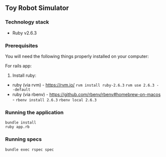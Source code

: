 ## Toy Robot Simulator

### Technology stack

* Ruby v2.6.3

### Prerequisites

You will need the following things properly installed on your computer:

For rails app:

1. Install ruby:

* ruby (via rvm) - https://rvm.io/ `rvm install ruby-2.6.3` `rvm use 2.6.3 --default`
* ruby (via rbenv) - https://github.com/rbenv/rbenv#homebrew-on-macos - `rbenv install 2.6.3` `rbenv local 2.6.3`

### Running the application

```
bundle install
ruby app.rb
```

### Running specs

```
bundle exec rspec spec
```
